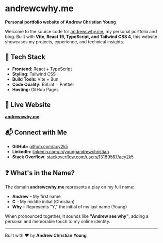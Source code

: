 # andrewcwhy.me

**Personal portfolio website of Andrew Christian Young**

Welcome to the source code for [andrewcwhy.me](https://andrewcwhy.me), my personal portfolio and blog. Built with **Vite, React 19, TypeScript, and Tailwind CSS 4**, this website showcases my projects, experience, and technical insights.

## 🚀 Tech Stack

- **Frontend:** React + TypeScript
- **Styling:** Tailwind CSS
- **Build Tools:** Vite + Bun
- **Code Quality:** ESLint + Prettier
- **Hosting:** GitHub Pages

## 🔗 Live Website

[**andrewcwhy.me**](https://andrewcwhy.me)

## 📬 Connect with Me

- **GitHub:** [github.com/acy2k5](https://github.com/acy2k5)
- **LinkedIn:** [linkedin.com/in/youngandrewchristian](https://www.linkedin.com/in/youngandrewchristian)
- **Stack Overflow:** [stackoverflow.com/users/13189567/acy2k5](https://stackoverflow.com/users/13189567/acy2k5)

## ❓ What's in the Name?

The domain **andrewcwhy.me** represents a play on my full name:

- **Andrew** – My first name
- **C** – My middle initial (Christian)
- **Why** – Represents "Y," the initial of my last name (Young)

When pronounced together, it sounds like **"Andrew see why"**, adding a personal and memorable touch to my online identity.

---

Built with ❤️ by **Andrew Christian Young**
